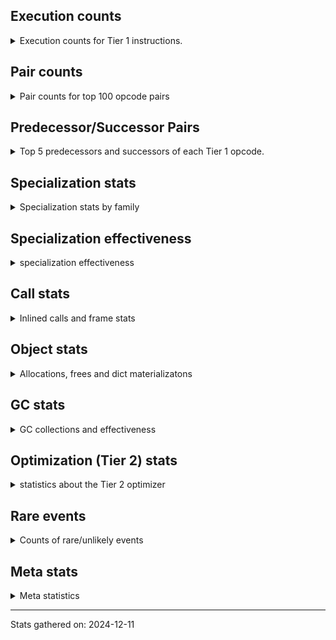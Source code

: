 ## Execution counts

<details>
<summary> Execution counts for Tier 1 instructions. </summary>


The "miss ratio" column shows the percentage of times the instruction
executed that it deoptimized. When this happens, the base unspecialized
instruction is not counted.

<table>
<thead>
<tr>
<th align="left">Name</th>
<th align="right">Base Count</th>
<th align="right">Head Count</th>
<th align="right">Change</th>
</tr>
</thead>
<tbody>
<tr>
<td align="left">SWAP</td>
<td align="right">2,457,660</td>
<td align="right">60</td>
<td align="right">-100.0%</td>
</tr>
<tr>
<td align="left">BINARY_OP_ADD_FLOAT</td>
<td align="right">1,638,440</td>
<td align="right">40</td>
<td align="right">-100.0%</td>
</tr>
<tr>
<td align="left">JUMP_BACKWARD</td>
<td align="right">1,392,820</td>
<td align="right">180</td>
<td align="right">-100.0%</td>
</tr>
<tr>
<td align="left">FOR_ITER_LIST</td>
<td align="right">901,140</td>
<td align="right">240</td>
<td align="right">-100.0%</td>
</tr>
<tr>
<td align="left">LOAD_ATTR_METHOD_NO_DICT</td>
<td align="right">901,260</td>
<td align="right">360</td>
<td align="right">-100.0%</td>
</tr>
<tr>
<td align="left">FOR_ITER_RANGE</td>
<td align="right">491,700</td>
<td align="right">300</td>
<td align="right">-99.9%</td>
</tr>
<tr>
<td align="left">CALL_PY_EXACT_ARGS</td>
<td align="right">901,500</td>
<td align="right">600</td>
<td align="right">-99.9%</td>
</tr>
<tr>
<td align="left">LOAD_ATTR_SLOT</td>
<td align="right">9,404,280</td>
<td align="right">76,680</td>
<td align="right">-99.2%</td>
</tr>
<tr>
<td align="left">JUMP_FORWARD</td>
<td align="right">989,820</td>
<td align="right">9,660</td>
<td align="right">-99.0%</td>
</tr>
<tr>
<td align="left">COMPARE_OP_FLOAT</td>
<td align="right">1,490,880</td>
<td align="right">19,320</td>
<td align="right">-98.7%</td>
</tr>
<tr>
<td align="left">POP_JUMP_IF_FALSE</td>
<td align="right">1,491,000</td>
<td align="right">19,440</td>
<td align="right">-98.7%</td>
</tr>
<tr>
<td align="left">STORE_FAST</td>
<td align="right">17,178,580</td>
<td align="right">12,020,360</td>
<td align="right">-30.0%</td>
</tr>
<tr>
<td align="left">LOAD_FAST</td>
<td align="right">75,763,500</td>
<td align="right">60,136,200</td>
<td align="right">-20.6%</td>
</tr>
<tr>
<td align="left">COPY</td>
<td align="right">14,457,660</td>
<td align="right">12,000,060</td>
<td align="right">-17.0%</td>
</tr>
<tr>
<td align="left">BINARY_OP_MULTIPLY_FLOAT</td>
<td align="right">14,457,660</td>
<td align="right">12,000,060</td>
<td align="right">-17.0%</td>
</tr>
<tr>
<td align="left">RESUME_CHECK</td>
<td align="right">13,311,340</td>
<td align="right">12,000,740</td>
<td align="right">-9.8%</td>
</tr>
<tr>
<td align="left">STORE_ATTR_SLOT</td>
<td align="right">39,964,860</td>
<td align="right">36,037,980</td>
<td align="right">-9.8%</td>
</tr>
<tr>
<td align="left">BINARY_OP</td>
<td align="right">26,464,300</td>
<td align="right">24,006,100</td>
<td align="right">-9.3%</td>
</tr>
<tr>
<td align="left">LOAD_FAST_LOAD_FAST</td>
<td align="right">26,457,960</td>
<td align="right">24,000,360</td>
<td align="right">-9.3%</td>
</tr>
<tr>
<td align="left">LOAD_CONST_IMMORTAL</td>
<td align="right">12,819,940</td>
<td align="right">12,000,740</td>
<td align="right">-6.4%</td>
</tr>
<tr>
<td align="left">LOAD_GLOBAL_MODULE</td>
<td align="right">25,311,100</td>
<td align="right">24,000,500</td>
<td align="right">-5.2%</td>
</tr>
<tr>
<td align="left">ENTER_EXECUTOR</td>
<td align="right">23,115,340</td>
<td align="right">24,018,860</td>
<td align="right">3.9%</td>
</tr>
<tr>
<td align="left">CALL_BUILTIN_O</td>
<td align="right">24,819,220</td>
<td align="right">24,000,020</td>
<td align="right">-3.3%</td>
</tr>
<tr>
<td align="left">RETURN_VALUE</td>
<td align="right">24,508,440</td>
<td align="right">24,019,320</td>
<td align="right">-2.0%</td>
</tr>
<tr>
<td align="left">LOAD_SMALL_INT</td>
<td align="right">24,000,240</td>
<td align="right">24,000,240</td>
<td align="right">0.0%</td>
</tr>
<tr>
<td align="left">CALL</td>
<td align="right">12,003,200</td>
<td align="right">12,003,200</td>
<td align="right">0.0%</td>
</tr>
<tr>
<td align="left">POP_TOP</td>
<td align="right">12,000,780</td>
<td align="right">12,000,780</td>
<td align="right">0.0%</td>
</tr>
<tr>
<td align="left">INTERPRETER_EXIT</td>
<td align="right">12,000,120</td>
<td align="right">12,000,120</td>
<td align="right">0.0%</td>
</tr>
<tr>
<td align="left">STORE_SUBSCR_LIST_INT</td>
<td align="right">12,000,000</td>
<td align="right">12,000,000</td>
<td align="right">0.0%</td>
</tr>
<tr>
<td align="left">PUSH_NULL</td>
<td align="right">480</td>
<td align="right">480</td>
<td align="right">0.0%</td>
</tr>
<tr>
<td align="left">GET_ITER</td>
<td align="right">420</td>
<td align="right">420</td>
<td align="right">0.0%</td>
</tr>
<tr>
<td align="left">CALL_NON_PY_GENERAL</td>
<td align="right">420</td>
<td align="right">420</td>
<td align="right">0.0%</td>
</tr>
<tr>
<td align="left">LOAD_ATTR</td>
<td align="right">280</td>
<td align="right">280</td>
<td align="right">0.0%</td>
</tr>
<tr>
<td align="left">LOAD_CONST</td>
<td align="right">240</td>
<td align="right">240</td>
<td align="right">0.0%</td>
</tr>
<tr>
<td align="left">LOAD_ATTR_INSTANCE_VALUE</td>
<td align="right">240</td>
<td align="right">240</td>
<td align="right">0.0%</td>
</tr>
<tr>
<td align="left">CALL_BUILTIN_CLASS</td>
<td align="right">180</td>
<td align="right">180</td>
<td align="right">0.0%</td>
</tr>
<tr>
<td align="left">LOAD_ATTR_MODULE</td>
<td align="right">180</td>
<td align="right">180</td>
<td align="right">0.0%</td>
</tr>
<tr>
<td align="left">LOAD_GLOBAL_BUILTIN</td>
<td align="right">180</td>
<td align="right">180</td>
<td align="right">0.0%</td>
</tr>
<tr>
<td align="left">BINARY_SUBSCR</td>
<td align="right">160</td>
<td align="right">160</td>
<td align="right">0.0%</td>
</tr>
<tr>
<td align="left">BUILD_LIST</td>
<td align="right">120</td>
<td align="right">120</td>
<td align="right">0.0%</td>
</tr>
<tr>
<td align="left">BUILD_TUPLE</td>
<td align="right">120</td>
<td align="right">120</td>
<td align="right">0.0%</td>
</tr>
<tr>
<td align="left">BINARY_SUBSCR_LIST_INT</td>
<td align="right">120</td>
<td align="right">120</td>
<td align="right">0.0%</td>
</tr>
<tr>
<td align="left">LOAD_ATTR_METHOD_WITH_VALUES</td>
<td align="right">120</td>
<td align="right">120</td>
<td align="right">0.0%</td>
</tr>
<tr>
<td align="left">TO_BOOL</td>
<td align="right">100</td>
<td align="right">100</td>
<td align="right">0.0%</td>
</tr>
<tr>
<td align="left">LOAD_GLOBAL</td>
<td align="right">100</td>
<td align="right">100</td>
<td align="right">0.0%</td>
</tr>
<tr>
<td align="left">MAKE_FUNCTION</td>
<td align="right">60</td>
<td align="right">60</td>
<td align="right">0.0%</td>
</tr>
<tr>
<td align="left">NOP</td>
<td align="right">60</td>
<td align="right">60</td>
<td align="right">0.0%</td>
</tr>
<tr>
<td align="left">CALL_FUNCTION_EX</td>
<td align="right">60</td>
<td align="right">60</td>
<td align="right">0.0%</td>
</tr>
<tr>
<td align="left">COPY_FREE_VARS</td>
<td align="right">60</td>
<td align="right">60</td>
<td align="right">0.0%</td>
</tr>
<tr>
<td align="left">FOR_ITER</td>
<td align="right">60</td>
<td align="right">60</td>
<td align="right">0.0%</td>
</tr>
<tr>
<td align="left">IS_OP</td>
<td align="right">60</td>
<td align="right">60</td>
<td align="right">0.0%</td>
</tr>
<tr>
<td align="left">LOAD_DEREF</td>
<td align="right">60</td>
<td align="right">60</td>
<td align="right">0.0%</td>
</tr>
<tr>
<td align="left">MAKE_CELL</td>
<td align="right">60</td>
<td align="right">60</td>
<td align="right">0.0%</td>
</tr>
<tr>
<td align="left">POP_JUMP_IF_NOT_NONE</td>
<td align="right">60</td>
<td align="right">60</td>
<td align="right">0.0%</td>
</tr>
<tr>
<td align="left">POP_JUMP_IF_TRUE</td>
<td align="right">60</td>
<td align="right">60</td>
<td align="right">0.0%</td>
</tr>
<tr>
<td align="left">SET_FUNCTION_ATTRIBUTE</td>
<td align="right">60</td>
<td align="right">60</td>
<td align="right">0.0%</td>
</tr>
<tr>
<td align="left">STORE_DEREF</td>
<td align="right">60</td>
<td align="right">60</td>
<td align="right">0.0%</td>
</tr>
<tr>
<td align="left">STORE_FAST_STORE_FAST</td>
<td align="right">60</td>
<td align="right">60</td>
<td align="right">0.0%</td>
</tr>
<tr>
<td align="left">BINARY_OP_SUBTRACT_FLOAT</td>
<td align="right">60</td>
<td align="right">60</td>
<td align="right">0.0%</td>
</tr>
<tr>
<td align="left">BINARY_SUBSCR_TUPLE_INT</td>
<td align="right">60</td>
<td align="right">60</td>
<td align="right">0.0%</td>
</tr>
<tr>
<td align="left">CALL_METHOD_DESCRIPTOR_NOARGS</td>
<td align="right">60</td>
<td align="right">60</td>
<td align="right">0.0%</td>
</tr>
<tr>
<td align="left">CALL_METHOD_DESCRIPTOR_O</td>
<td align="right">60</td>
<td align="right">60</td>
<td align="right">0.0%</td>
</tr>
<tr>
<td align="left">CALL_PY_GENERAL</td>
<td align="right">60</td>
<td align="right">60</td>
<td align="right">0.0%</td>
</tr>
<tr>
<td align="left">COMPARE_OP_INT</td>
<td align="right">60</td>
<td align="right">60</td>
<td align="right">0.0%</td>
</tr>
<tr>
<td align="left">TO_BOOL_BOOL</td>
<td align="right">60</td>
<td align="right">60</td>
<td align="right">0.0%</td>
</tr>
<tr>
<td align="left">UNPACK_SEQUENCE_TWO_TUPLE</td>
<td align="right">60</td>
<td align="right">60</td>
<td align="right">0.0%</td>
</tr>
<tr>
<td align="left">COMPARE_OP</td>
<td align="right">20</td>
<td align="right">20</td>
<td align="right">0.0%</td>
</tr>
<tr>
<td align="left">UNPACK_SEQUENCE</td>
<td align="right">20</td>
<td align="right">20</td>
<td align="right">0.0%</td>
</tr>
</tbody>
</table>


</details>

## Pair counts

<details>
<summary> Pair counts for top 100 opcode pairs </summary>


Pairs of specialized operations that deoptimize and are then followed by
the corresponding unspecialized instruction are not counted as pairs.

Not included in comparative output.


</details>

## Predecessor/Successor Pairs

<details>
<summary> Top 5 predecessors and successors of each Tier 1 opcode. </summary>


This does not include the unspecialized instructions that occur after a
specialized instruction deoptimizes.

Not included in comparative output.


</details>

## Specialization stats

<details>
<summary> Specialization stats by family </summary>

### BINARY_OP

<details>
<summary> specialization stats for BINARY_OP family </summary>

<table>
<thead>
<tr>
<th align="left">Kind</th>
<th align="right">Base Count</th>
<th align="right">Base Ratio</th>
<th align="right">Head Count</th>
<th align="right">Head Ratio</th>
<th align="right">Change</th>
</tr>
</thead>
<tbody>
<tr>
<td align="left">
deferred
<details>
<summary>ⓘ</summary>

Lists the number of "deferred" (i.e. not specialized) instructions executed.
</details>
</td>
<td align="right">26,457,780</td>
<td align="right">26.9%</td>
<td align="right">24,000,180</td>
<td align="right">25.0%</td>
<td align="right">-9.3%</td>
</tr>
<tr>
<td align="left">
hit
<details>
<summary>ⓘ</summary>

Specialized instructions that complete.
</details>
</td>
<td align="right">72,000,060</td>
<td align="right">73.1%</td>
<td align="right">72,000,060</td>
<td align="right">75.0%</td>
<td align="right">0.0%</td>
</tr>
</tbody>
</table>

<table>
<thead>
<tr>
<th align="left">Success</th>
<th align="right">Base Count</th>
<th align="right">Base Ratio</th>
<th align="right">Head Count</th>
<th align="right">Head Ratio</th>
<th align="right">Change</th>
</tr>
</thead>
<tbody>
<tr>
<td align="left">Failure</td>
<td align="right">6,500</td>
<td align="right">99.7%</td>
<td align="right">5,900</td>
<td align="right">99.7%</td>
<td align="right">-9.2%</td>
</tr>
<tr>
<td align="left">Success</td>
<td align="right">20</td>
<td align="right">0.3%</td>
<td align="right">20</td>
<td align="right">0.3%</td>
<td align="right">0.0%</td>
</tr>
</tbody>
</table>

<table>
<thead>
<tr>
<th align="left">Failure kind</th>
<th align="right">Base Count</th>
<th align="right">Base Ratio</th>
<th align="right">Head Count</th>
<th align="right">Head Ratio</th>
<th align="right">Change</th>
</tr>
</thead>
<tbody>
<tr>
<td align="left">multiply different types</td>
<td align="right">2,960</td>
<td align="right">45.5%</td>
<td align="right">2,960</td>
<td align="right">50.2%</td>
<td align="right">0.0%</td>
</tr>
<tr>
<td align="left">true divide different types</td>
<td align="right">2,940</td>
<td align="right">45.2%</td>
<td align="right">2,940</td>
<td align="right">49.8%</td>
<td align="right">0.0%</td>
</tr>
<tr>
<td align="left">true divide float</td>
<td align="right">600</td>
<td align="right">9.2%</td>
<td align="right"></td>
<td align="right"></td>
<td align="right"></td>
</tr>
</tbody>
</table>


</details>

### BINARY_SUBSCR

<details>
<summary> specialization stats for BINARY_SUBSCR family </summary>

<table>
<thead>
<tr>
<th align="left">Kind</th>
<th align="right">Base Count</th>
<th align="right">Base Ratio</th>
<th align="right">Head Count</th>
<th align="right">Head Ratio</th>
<th align="right">Change</th>
</tr>
</thead>
<tbody>
<tr>
<td align="left">
deferred
<details>
<summary>ⓘ</summary>

Lists the number of "deferred" (i.e. not specialized) instructions executed.
</details>
</td>
<td align="right">120</td>
<td align="right">35.3%</td>
<td align="right">120</td>
<td align="right">35.3%</td>
<td align="right">0.0%</td>
</tr>
<tr>
<td align="left">
hit
<details>
<summary>ⓘ</summary>

Specialized instructions that complete.
</details>
</td>
<td align="right">180</td>
<td align="right">52.9%</td>
<td align="right">180</td>
<td align="right">52.9%</td>
<td align="right">0.0%</td>
</tr>
</tbody>
</table>

<table>
<thead>
<tr>
<th align="left">Success</th>
<th align="right">Base Count</th>
<th align="right">Base Ratio</th>
<th align="right">Head Count</th>
<th align="right">Head Ratio</th>
<th align="right">Change</th>
</tr>
</thead>
<tbody>
<tr>
<td align="left">Success</td>
<td align="right">20</td>
<td align="right">50.0%</td>
<td align="right">20</td>
<td align="right">50.0%</td>
<td align="right">0.0%</td>
</tr>
<tr>
<td align="left">Failure</td>
<td align="right">20</td>
<td align="right">50.0%</td>
<td align="right">20</td>
<td align="right">50.0%</td>
<td align="right">0.0%</td>
</tr>
</tbody>
</table>

<table>
<thead>
<tr>
<th align="left">Failure kind</th>
<th align="right">Base Count</th>
<th align="right">Base Ratio</th>
<th align="right">Head Count</th>
<th align="right">Head Ratio</th>
<th align="right">Change</th>
</tr>
</thead>
<tbody>
<tr>
<td align="left">list slice</td>
<td align="right">20</td>
<td align="right">100.0%</td>
<td align="right">20</td>
<td align="right">100.0%</td>
<td align="right">0.0%</td>
</tr>
</tbody>
</table>


</details>

### CALL

<details>
<summary> specialization stats for CALL family </summary>

<table>
<thead>
<tr>
<th align="left">Kind</th>
<th align="right">Base Count</th>
<th align="right">Base Ratio</th>
<th align="right">Head Count</th>
<th align="right">Head Ratio</th>
<th align="right">Change</th>
</tr>
</thead>
<tbody>
<tr>
<td align="left">
deferred
<details>
<summary>ⓘ</summary>

Lists the number of "deferred" (i.e. not specialized) instructions executed.
</details>
</td>
<td align="right">12,000,000</td>
<td align="right">16.7%</td>
<td align="right">12,000,000</td>
<td align="right">16.7%</td>
<td align="right">0.0%</td>
</tr>
<tr>
<td align="left">
hit
<details>
<summary>ⓘ</summary>

Specialized instructions that complete.
</details>
</td>
<td align="right">60,000,540</td>
<td align="right">83.3%</td>
<td align="right">60,000,540</td>
<td align="right">83.3%</td>
<td align="right">0.0%</td>
</tr>
</tbody>
</table>

<table>
<thead>
<tr>
<th align="left">Success</th>
<th align="right">Base Count</th>
<th align="right">Base Ratio</th>
<th align="right">Head Count</th>
<th align="right">Head Ratio</th>
<th align="right">Change</th>
</tr>
</thead>
<tbody>
<tr>
<td align="left">Success</td>
<td align="right">260</td>
<td align="right">8.1%</td>
<td align="right">260</td>
<td align="right">8.1%</td>
<td align="right">0.0%</td>
</tr>
<tr>
<td align="left">Failure</td>
<td align="right">2,940</td>
<td align="right">91.9%</td>
<td align="right">2,940</td>
<td align="right">91.9%</td>
<td align="right">0.0%</td>
</tr>
</tbody>
</table>

<table>
<thead>
<tr>
<th align="left">Failure kind</th>
<th align="right">Base Count</th>
<th align="right">Base Ratio</th>
<th align="right">Head Count</th>
<th align="right">Head Ratio</th>
<th align="right">Change</th>
</tr>
</thead>
<tbody>
<tr>
<td align="left">out of versions</td>
<td align="right">2,940</td>
<td align="right">100.0%</td>
<td align="right">2,940</td>
<td align="right">100.0%</td>
<td align="right">0.0%</td>
</tr>
<tr>
<td align="left">init not inline values</td>
<td align="right">2,940</td>
<td align="right">100.0%</td>
<td align="right">2,940</td>
<td align="right">100.0%</td>
<td align="right">0.0%</td>
</tr>
</tbody>
</table>


</details>

### COMPARE_OP

<details>
<summary> specialization stats for COMPARE_OP family </summary>

<table>
<thead>
<tr>
<th align="left">Kind</th>
<th align="right">Base Count</th>
<th align="right">Base Ratio</th>
<th align="right">Head Count</th>
<th align="right">Head Ratio</th>
<th align="right">Change</th>
</tr>
</thead>
<tbody>
<tr>
<td align="left">
hit
<details>
<summary>ⓘ</summary>

Specialized instructions that complete.
</details>
</td>
<td align="right">35,999,700</td>
<td align="right">100.0%</td>
<td align="right">35,999,700</td>
<td align="right">100.0%</td>
<td align="right">0.0%</td>
</tr>
</tbody>
</table>

<table>
<thead>
<tr>
<th align="left">Success</th>
<th align="right">Base Count</th>
<th align="right">Base Ratio</th>
<th align="right">Head Count</th>
<th align="right">Head Ratio</th>
<th align="right">Change</th>
</tr>
</thead>
<tbody>
<tr>
<td align="left">Success</td>
<td align="right">20</td>
<td align="right">100.0%</td>
<td align="right">20</td>
<td align="right">100.0%</td>
<td align="right">0.0%</td>
</tr>
<tr>
<td align="left">Failure</td>
<td align="right">0</td>
<td align="right">0.0%</td>
<td align="right">0</td>
<td align="right">0.0%</td>
<td align="right"></td>
</tr>
</tbody>
</table>


</details>

### FOR_ITER

<details>
<summary> specialization stats for FOR_ITER family </summary>

<table>
<thead>
<tr>
<th align="left">Kind</th>
<th align="right">Base Count</th>
<th align="right">Base Ratio</th>
<th align="right">Head Count</th>
<th align="right">Head Ratio</th>
<th align="right">Change</th>
</tr>
</thead>
<tbody>
<tr>
<td align="left">
hit
<details>
<summary>ⓘ</summary>

Specialized instructions that complete.
</details>
</td>
<td align="right">1,392,840</td>
<td align="right">100.0%</td>
<td align="right">540</td>
<td align="right">90.0%</td>
<td align="right">-100.0%</td>
</tr>
<tr>
<td align="left">
deferred
<details>
<summary>ⓘ</summary>

Lists the number of "deferred" (i.e. not specialized) instructions executed.
</details>
</td>
<td align="right">60</td>
<td align="right">0.0%</td>
<td align="right">60</td>
<td align="right">10.0%</td>
<td align="right">0.0%</td>
</tr>
</tbody>
</table>


</details>

### LOAD_ATTR

<details>
<summary> specialization stats for LOAD_ATTR family </summary>

<table>
<thead>
<tr>
<th align="left">Kind</th>
<th align="right">Base Count</th>
<th align="right">Base Ratio</th>
<th align="right">Head Count</th>
<th align="right">Head Ratio</th>
<th align="right">Change</th>
</tr>
</thead>
<tbody>
<tr>
<td align="left">
deferred
<details>
<summary>ⓘ</summary>

Lists the number of "deferred" (i.e. not specialized) instructions executed.
</details>
</td>
<td align="right">60</td>
<td align="right">0.0%</td>
<td align="right">60</td>
<td align="right">0.0%</td>
<td align="right">0.0%</td>
</tr>
<tr>
<td align="left">
hit
<details>
<summary>ⓘ</summary>

Specialized instructions that complete.
</details>
</td>
<td align="right">203,999,460</td>
<td align="right">100.0%</td>
<td align="right">203,999,460</td>
<td align="right">100.0%</td>
<td align="right">0.0%</td>
</tr>
</tbody>
</table>

<table>
<thead>
<tr>
<th align="left">Success</th>
<th align="right">Base Count</th>
<th align="right">Base Ratio</th>
<th align="right">Head Count</th>
<th align="right">Head Ratio</th>
<th align="right">Change</th>
</tr>
</thead>
<tbody>
<tr>
<td align="left">Success</td>
<td align="right">200</td>
<td align="right">90.9%</td>
<td align="right">200</td>
<td align="right">90.9%</td>
<td align="right">0.0%</td>
</tr>
<tr>
<td align="left">Failure</td>
<td align="right">20</td>
<td align="right">9.1%</td>
<td align="right">20</td>
<td align="right">9.1%</td>
<td align="right">0.0%</td>
</tr>
</tbody>
</table>


</details>

### LOAD_GLOBAL

<details>
<summary> specialization stats for LOAD_GLOBAL family </summary>

<table>
<thead>
<tr>
<th align="left">Kind</th>
<th align="right">Base Count</th>
<th align="right">Base Ratio</th>
<th align="right">Head Count</th>
<th align="right">Head Ratio</th>
<th align="right">Change</th>
</tr>
</thead>
<tbody>
<tr>
<td align="left">
hit
<details>
<summary>ⓘ</summary>

Specialized instructions that complete.
</details>
</td>
<td align="right">25,311,280</td>
<td align="right">100.0%</td>
<td align="right">24,000,680</td>
<td align="right">100.0%</td>
<td align="right">-5.2%</td>
</tr>
</tbody>
</table>

<table>
<thead>
<tr>
<th align="left">Success</th>
<th align="right">Base Count</th>
<th align="right">Base Ratio</th>
<th align="right">Head Count</th>
<th align="right">Head Ratio</th>
<th align="right">Change</th>
</tr>
</thead>
<tbody>
<tr>
<td align="left">Success</td>
<td align="right">100</td>
<td align="right">100.0%</td>
<td align="right">100</td>
<td align="right">100.0%</td>
<td align="right">0.0%</td>
</tr>
<tr>
<td align="left">Failure</td>
<td align="right">0</td>
<td align="right">0.0%</td>
<td align="right">0</td>
<td align="right">0.0%</td>
<td align="right"></td>
</tr>
</tbody>
</table>


</details>

### STORE_ATTR

<details>
<summary> specialization stats for STORE_ATTR family </summary>

<table>
<thead>
<tr>
<th align="left">Kind</th>
<th align="right">Base Count</th>
<th align="right">Base Ratio</th>
<th align="right">Head Count</th>
<th align="right">Head Ratio</th>
<th align="right">Change</th>
</tr>
</thead>
<tbody>
<tr>
<td align="left">
hit
<details>
<summary>ⓘ</summary>

Specialized instructions that complete.
</details>
</td>
<td align="right">107,999,640</td>
<td align="right">100.0%</td>
<td align="right">107,999,640</td>
<td align="right">100.0%</td>
<td align="right">0.0%</td>
</tr>
</tbody>
</table>


</details>

### STORE_SUBSCR

<details>
<summary> specialization stats for STORE_SUBSCR family </summary>

<table>
<thead>
<tr>
<th align="left">Kind</th>
<th align="right">Base Count</th>
<th align="right">Base Ratio</th>
<th align="right">Head Count</th>
<th align="right">Head Ratio</th>
<th align="right">Change</th>
</tr>
</thead>
<tbody>
<tr>
<td align="left">
hit
<details>
<summary>ⓘ</summary>

Specialized instructions that complete.
</details>
</td>
<td align="right">12,000,000</td>
<td align="right">100.0%</td>
<td align="right">12,000,000</td>
<td align="right">100.0%</td>
<td align="right">0.0%</td>
</tr>
</tbody>
</table>


</details>

### TO_BOOL

<details>
<summary> specialization stats for TO_BOOL family </summary>

<table>
<thead>
<tr>
<th align="left">Kind</th>
<th align="right">Base Count</th>
<th align="right">Base Ratio</th>
<th align="right">Head Count</th>
<th align="right">Head Ratio</th>
<th align="right">Change</th>
</tr>
</thead>
<tbody>
<tr>
<td align="left">
deferred
<details>
<summary>ⓘ</summary>

Lists the number of "deferred" (i.e. not specialized) instructions executed.
</details>
</td>
<td align="right">60</td>
<td align="right">37.5%</td>
<td align="right">60</td>
<td align="right">37.5%</td>
<td align="right">0.0%</td>
</tr>
<tr>
<td align="left">
hit
<details>
<summary>ⓘ</summary>

Specialized instructions that complete.
</details>
</td>
<td align="right">60</td>
<td align="right">37.5%</td>
<td align="right">60</td>
<td align="right">37.5%</td>
<td align="right">0.0%</td>
</tr>
</tbody>
</table>

<table>
<thead>
<tr>
<th align="left">Success</th>
<th align="right">Base Count</th>
<th align="right">Base Ratio</th>
<th align="right">Head Count</th>
<th align="right">Head Ratio</th>
<th align="right">Change</th>
</tr>
</thead>
<tbody>
<tr>
<td align="left">Success</td>
<td align="right">20</td>
<td align="right">50.0%</td>
<td align="right">20</td>
<td align="right">50.0%</td>
<td align="right">0.0%</td>
</tr>
<tr>
<td align="left">Failure</td>
<td align="right">20</td>
<td align="right">50.0%</td>
<td align="right">20</td>
<td align="right">50.0%</td>
<td align="right">0.0%</td>
</tr>
</tbody>
</table>

<table>
<thead>
<tr>
<th align="left">Failure kind</th>
<th align="right">Base Count</th>
<th align="right">Base Ratio</th>
<th align="right">Head Count</th>
<th align="right">Head Ratio</th>
<th align="right">Change</th>
</tr>
</thead>
<tbody>
<tr>
<td align="left">sequence</td>
<td align="right">20</td>
<td align="right">100.0%</td>
<td align="right">20</td>
<td align="right">100.0%</td>
<td align="right">0.0%</td>
</tr>
</tbody>
</table>


</details>

### UNPACK_SEQUENCE

<details>
<summary> specialization stats for UNPACK_SEQUENCE family </summary>

<table>
<thead>
<tr>
<th align="left">Kind</th>
<th align="right">Base Count</th>
<th align="right">Base Ratio</th>
<th align="right">Head Count</th>
<th align="right">Head Ratio</th>
<th align="right">Change</th>
</tr>
</thead>
<tbody>
<tr>
<td align="left">
hit
<details>
<summary>ⓘ</summary>

Specialized instructions that complete.
</details>
</td>
<td align="right">60</td>
<td align="right">75.0%</td>
<td align="right">60</td>
<td align="right">75.0%</td>
<td align="right">0.0%</td>
</tr>
</tbody>
</table>

<table>
<thead>
<tr>
<th align="left">Success</th>
<th align="right">Base Count</th>
<th align="right">Base Ratio</th>
<th align="right">Head Count</th>
<th align="right">Head Ratio</th>
<th align="right">Change</th>
</tr>
</thead>
<tbody>
<tr>
<td align="left">Success</td>
<td align="right">20</td>
<td align="right">100.0%</td>
<td align="right">20</td>
<td align="right">100.0%</td>
<td align="right">0.0%</td>
</tr>
<tr>
<td align="left">Failure</td>
<td align="right">0</td>
<td align="right">0.0%</td>
<td align="right">0</td>
<td align="right">0.0%</td>
<td align="right"></td>
</tr>
</tbody>
</table>


</details>


</details>

## Specialization effectiveness

<details>
<summary> specialization effectiveness </summary>


All entries are execution counts. Should add up to the total number of
Tier 1 instructions executed.

<table>
<thead>
<tr>
<th align="left">Instructions</th>
<th align="right">Base Count</th>
<th align="right">Base Ratio</th>
<th align="right">Head Count</th>
<th align="right">Head Ratio</th>
<th align="right">Change</th>
</tr>
</thead>
<tbody>
<tr>
<td align="left">
Specialized hits
<details>
<summary>ⓘ</summary>

Specialized instructions, e.g. `LOAD_ATTR_MODULE` that complete.
</details>
</td>
<td align="right">158,409,220</td>
<td align="right">36.6%</td>
<td align="right">132,133,580</td>
<td align="right">35.5%</td>
<td align="right">-16.6%</td>
</tr>
<tr>
<td align="left">
Basic
<details>
<summary>ⓘ</summary>

Instructions that are not and cannot be specialized, e.g. `LOAD_FAST`.
</details>
</td>
<td align="right">235,816,020</td>
<td align="right">54.5%</td>
<td align="right">204,227,740</td>
<td align="right">54.8%</td>
<td align="right">-13.4%</td>
</tr>
<tr>
<td align="left">
Not specialized
<details>
<summary>ⓘ</summary>

Instructions that could be specialized but aren't, e.g. `LOAD_ATTR`, `BINARY_SLICE`.
</details>
</td>
<td align="right">38,468,240</td>
<td align="right">8.9%</td>
<td align="right">36,010,040</td>
<td align="right">9.7%</td>
<td align="right">-6.4%</td>
</tr>
<tr>
<td align="left">
Specialized misses
<details>
<summary>ⓘ</summary>

Specialized instructions, e.g. `LOAD_ATTR_MODULE` that deopt.
</details>
</td>
<td align="right">6,020</td>
<td align="right">0.0%</td>
<td align="right">5,920</td>
<td align="right">0.0%</td>
<td align="right">-1.7%</td>
</tr>
</tbody>
</table>

### Deferred by instruction

<details>
<summary> Breakdown of deferred (not specialized) instruction counts by family </summary>

<table>
<thead>
<tr>
<th align="left">Name</th>
<th align="right">Base Count</th>
<th align="right">Base Ratio</th>
<th align="right">Head Count</th>
<th align="right">Head Ratio</th>
<th align="right">Change</th>
</tr>
</thead>
<tbody>
<tr>
<td align="left">BINARY_OP</td>
<td align="right">26,457,780</td>
<td align="right">68.8%</td>
<td align="right">24,000,180</td>
<td align="right">66.7%</td>
<td align="right">-9.3%</td>
</tr>
<tr>
<td align="left">CALL</td>
<td align="right">12,000,000</td>
<td align="right">31.2%</td>
<td align="right">12,000,000</td>
<td align="right">33.3%</td>
<td align="right">0.0%</td>
</tr>
<tr>
<td align="left">BINARY_SUBSCR</td>
<td align="right">120</td>
<td align="right">0.0%</td>
<td align="right">120</td>
<td align="right">0.0%</td>
<td align="right">0.0%</td>
</tr>
<tr>
<td align="left">TO_BOOL</td>
<td align="right">60</td>
<td align="right">0.0%</td>
<td align="right">60</td>
<td align="right">0.0%</td>
<td align="right">0.0%</td>
</tr>
<tr>
<td align="left">FOR_ITER</td>
<td align="right">60</td>
<td align="right">0.0%</td>
<td align="right">60</td>
<td align="right">0.0%</td>
<td align="right">0.0%</td>
</tr>
<tr>
<td align="left">LOAD_ATTR</td>
<td align="right">60</td>
<td align="right">0.0%</td>
<td align="right">60</td>
<td align="right">0.0%</td>
<td align="right">0.0%</td>
</tr>
<tr>
<td align="left">BINARY_SLICE</td>
<td align="right">0</td>
<td align="right">0.0%</td>
<td align="right">0</td>
<td align="right">0.0%</td>
<td align="right"></td>
</tr>
<tr>
<td align="left">STORE_SLICE</td>
<td align="right">0</td>
<td align="right">0.0%</td>
<td align="right">0</td>
<td align="right">0.0%</td>
<td align="right"></td>
</tr>
<tr>
<td align="left">CACHE</td>
<td align="right">0</td>
<td align="right">0.0%</td>
<td align="right">0</td>
<td align="right">0.0%</td>
<td align="right"></td>
</tr>
<tr>
<td align="left">GET_ITER</td>
<td align="right">0</td>
<td align="right">0.0%</td>
<td align="right">0</td>
<td align="right">0.0%</td>
<td align="right"></td>
</tr>
</tbody>
</table>


</details>

### Misses by instruction

<details>
<summary> Breakdown of misses (specialized deopts) instruction counts by family </summary>

<table>
<thead>
<tr>
<th align="left">Name</th>
<th align="right">Base Count</th>
<th align="right">Base Ratio</th>
<th align="right">Head Count</th>
<th align="right">Head Ratio</th>
<th align="right">Change</th>
</tr>
</thead>
<tbody>
<tr>
<td align="left">RESUME</td>
<td align="right">6,020</td>
<td align="right">50.0%</td>
<td align="right">5,920</td>
<td align="right">50.0%</td>
<td align="right">-1.7%</td>
</tr>
<tr>
<td align="left">RESUME_CHECK</td>
<td align="right">6,020</td>
<td align="right">50.0%</td>
<td align="right">5,920</td>
<td align="right">50.0%</td>
<td align="right">-1.7%</td>
</tr>
<tr>
<td align="left">CACHE</td>
<td align="right">0</td>
<td align="right">0.0%</td>
<td align="right">0</td>
<td align="right">0.0%</td>
<td align="right"></td>
</tr>
<tr>
<td align="left">GET_ITER</td>
<td align="right">0</td>
<td align="right">0.0%</td>
<td align="right">0</td>
<td align="right">0.0%</td>
<td align="right"></td>
</tr>
<tr>
<td align="left">INTERPRETER_EXIT</td>
<td align="right">0</td>
<td align="right">0.0%</td>
<td align="right">0</td>
<td align="right">0.0%</td>
<td align="right"></td>
</tr>
<tr>
<td align="left">MAKE_FUNCTION</td>
<td align="right">0</td>
<td align="right">0.0%</td>
<td align="right">0</td>
<td align="right">0.0%</td>
<td align="right"></td>
</tr>
<tr>
<td align="left">NOP</td>
<td align="right">0</td>
<td align="right">0.0%</td>
<td align="right">0</td>
<td align="right">0.0%</td>
<td align="right"></td>
</tr>
<tr>
<td align="left">POP_TOP</td>
<td align="right">0</td>
<td align="right">0.0%</td>
<td align="right">0</td>
<td align="right">0.0%</td>
<td align="right"></td>
</tr>
<tr>
<td align="left">PUSH_NULL</td>
<td align="right">0</td>
<td align="right">0.0%</td>
<td align="right">0</td>
<td align="right">0.0%</td>
<td align="right"></td>
</tr>
<tr>
<td align="left">RETURN_VALUE</td>
<td align="right">0</td>
<td align="right">0.0%</td>
<td align="right">0</td>
<td align="right">0.0%</td>
<td align="right"></td>
</tr>
</tbody>
</table>


</details>


</details>

## Call stats

<details>
<summary> Inlined calls and frame stats </summary>


This shows what fraction of calls to Python functions are inlined (i.e.
not having a call at the C level) and for those that are not, where the
call comes from.  The various categories overlap.

Also includes the count of frame objects created.

<table>
<thead>
<tr>
<th align="left"></th>
<th align="right">Base Count</th>
<th align="right">Base Ratio</th>
<th align="right">Head Count</th>
<th align="right">Head Ratio</th>
<th align="right">Change</th>
</tr>
</thead>
<tbody>
<tr>
<td align="left">Calls to PyEval_EvalDefault</td>
<td align="right">12,000,180</td>
<td align="right">33.3%</td>
<td align="right">12,000,180</td>
<td align="right">33.3%</td>
<td align="right">0.0%</td>
</tr>
<tr>
<td align="left">Calls to Python functions inlined</td>
<td align="right">24,000,300</td>
<td align="right">66.7%</td>
<td align="right">24,000,300</td>
<td align="right">66.7%</td>
<td align="right">0.0%</td>
</tr>
<tr>
<td align="left">Calls via PyEval_EvalFrame (total)</td>
<td align="right">12,000,180</td>
<td align="right">33.3%</td>
<td align="right">12,000,180</td>
<td align="right">33.3%</td>
<td align="right">0.0%</td>
</tr>
<tr>
<td align="left">Calls via PyEval_EvalFrame (vector)</td>
<td align="right">12,000,180</td>
<td align="right">33.3%</td>
<td align="right">12,000,180</td>
<td align="right">33.3%</td>
<td align="right">0.0%</td>
</tr>
<tr>
<td align="left">Calls via PyEval_EvalFrame (generator)</td>
<td align="right">0</td>
<td align="right">0.0%</td>
<td align="right">0</td>
<td align="right">0.0%</td>
<td align="right"></td>
</tr>
<tr>
<td align="left">Calls via PyEval_EvalFrame (legacy)</td>
<td align="right">0</td>
<td align="right">0.0%</td>
<td align="right">0</td>
<td align="right">0.0%</td>
<td align="right"></td>
</tr>
<tr>
<td align="left">Calls via PyEval_EvalFrame (function vectorcall)</td>
<td align="right">12,000,180</td>
<td align="right">33.3%</td>
<td align="right">12,000,180</td>
<td align="right">33.3%</td>
<td align="right">0.0%</td>
</tr>
<tr>
<td align="left">Calls via PyEval_EvalFrame (build class)</td>
<td align="right">0</td>
<td align="right">0.0%</td>
<td align="right">0</td>
<td align="right">0.0%</td>
<td align="right"></td>
</tr>
<tr>
<td align="left">Calls via PyEval_EvalFrame (slot)</td>
<td align="right">0</td>
<td align="right">0.0%</td>
<td align="right">0</td>
<td align="right">0.0%</td>
<td align="right"></td>
</tr>
<tr>
<td align="left">Calls via PyEval_EvalFrame (function ex)</td>
<td align="right">0</td>
<td align="right">0.0%</td>
<td align="right">0</td>
<td align="right">0.0%</td>
<td align="right"></td>
</tr>
<tr>
<td align="left">Calls via PyEval_EvalFrame (api)</td>
<td align="right">0</td>
<td align="right">0.0%</td>
<td align="right">0</td>
<td align="right">0.0%</td>
<td align="right"></td>
</tr>
<tr>
<td align="left">Calls via PyEval_EvalFrame (method)</td>
<td align="right">0</td>
<td align="right">0.0%</td>
<td align="right">0</td>
<td align="right">0.0%</td>
<td align="right"></td>
</tr>
<tr>
<td align="left">Frame objects created</td>
<td align="right">0</td>
<td align="right">0.0%</td>
<td align="right">0</td>
<td align="right">0.0%</td>
<td align="right"></td>
</tr>
<tr>
<td align="left">Frames pushed</td>
<td align="right">36,000,480</td>
<td align="right">100.0%</td>
<td align="right">36,000,480</td>
<td align="right">100.0%</td>
<td align="right">0.0%</td>
</tr>
</tbody>
</table>


</details>

## Object stats

<details>
<summary> Allocations, frees and dict materializatons </summary>


Below, "allocations" means "allocations that are not from a freelist".
Total allocations = "Allocations from freelist" + "Allocations".

"Inline values" is the number of values arrays inlined into objects.

The cache hit/miss numbers are for the MRO cache, split into dunder and
other names.

<table>
<thead>
<tr>
<th align="left"></th>
<th align="right">Base Count</th>
<th align="right">Base Ratio</th>
<th align="right">Head Count</th>
<th align="right">Head Ratio</th>
<th align="right">Change</th>
</tr>
</thead>
<tbody>
<tr>
<td align="left">Allocations to 4 kbytes</td>
<td align="right">440</td>
<td align="right">0.0%</td>
<td align="right">0</td>
<td align="right">0.0%</td>
<td align="right">-100.0%</td>
</tr>
<tr>
<td align="left">Interpreter immortal increfs</td>
<td align="right">155,220</td>
<td align="right">0.0%</td>
<td align="right">124,500</td>
<td align="right">0.0%</td>
<td align="right">-19.8%</td>
</tr>
<tr>
<td align="left">Interpreter mortal increfs</td>
<td align="right">251,518,520</td>
<td align="right">24.2%</td>
<td align="right">216,111,860</td>
<td align="right">20.7%</td>
<td align="right">-14.1%</td>
</tr>
<tr>
<td align="left">Method cache misses</td>
<td align="right">21</td>
<td align="right"></td>
<td align="right">23</td>
<td align="right"></td>
<td align="right">9.5%</td>
</tr>
<tr>
<td align="left">Method cache collisions</td>
<td align="right">35</td>
<td align="right"></td>
<td align="right">38</td>
<td align="right"></td>
<td align="right">8.6%</td>
</tr>
<tr>
<td align="left">Interpreter mortal decrefs</td>
<td align="right">399,706,340</td>
<td align="right">31.2%</td>
<td align="right">372,080,960</td>
<td align="right">29.0%</td>
<td align="right">-6.9%</td>
</tr>
<tr>
<td align="left">Mortal increfs</td>
<td align="right">741,712,421</td>
<td align="right">71.2%</td>
<td align="right">779,743,623</td>
<td align="right">74.7%</td>
<td align="right">5.1%</td>
</tr>
<tr>
<td align="left">Mortal decrefs</td>
<td align="right">797,508,121</td>
<td align="right">62.3%</td>
<td align="right">827,757,243</td>
<td align="right">64.5%</td>
<td align="right">3.8%</td>
</tr>
<tr>
<td align="left">Immortal decrefs</td>
<td align="right">35,147,981</td>
<td align="right">2.7%</td>
<td align="right">36,082,003</td>
<td align="right">2.8%</td>
<td align="right">2.7%</td>
</tr>
<tr>
<td align="left">Method cache hits</td>
<td align="right">199</td>
<td align="right"></td>
<td align="right">197</td>
<td align="right"></td>
<td align="right">-1.0%</td>
</tr>
<tr>
<td align="left">Interpreter immortal decrefs</td>
<td align="right">48,186,360</td>
<td align="right">3.8%</td>
<td align="right">48,155,520</td>
<td align="right">3.8%</td>
<td align="right">-0.1%</td>
</tr>
<tr>
<td align="left">Immortal increfs</td>
<td align="right">48,002,281</td>
<td align="right">4.6%</td>
<td align="right">48,032,463</td>
<td align="right">4.6%</td>
<td align="right">0.1%</td>
</tr>
<tr>
<td align="left">Frees</td>
<td align="right">59,971,520</td>
<td align="right"></td>
<td align="right">59,970,800</td>
<td align="right"></td>
<td align="right">-0.0%</td>
</tr>
<tr>
<td align="left">Allocations</td>
<td align="right">59,971,240</td>
<td align="right">29.4%</td>
<td align="right">59,970,800</td>
<td align="right">29.4%</td>
<td align="right">-0.0%</td>
</tr>
<tr>
<td align="left">Allocations from freelist</td>
<td align="right">144,012,600</td>
<td align="right">70.6%</td>
<td align="right">144,012,200</td>
<td align="right">70.6%</td>
<td align="right">-0.0%</td>
</tr>
<tr>
<td align="left">Frees to freelist</td>
<td align="right">144,012,620</td>
<td align="right"></td>
<td align="right">144,012,220</td>
<td align="right"></td>
<td align="right">-0.0%</td>
</tr>
<tr>
<td align="left">Allocations to 512 bytes</td>
<td align="right">59,970,560</td>
<td align="right">29.4%</td>
<td align="right">59,970,560</td>
<td align="right">29.4%</td>
<td align="right">0.0%</td>
</tr>
<tr>
<td align="left">Allocations over 4 kbytes</td>
<td align="right">240</td>
<td align="right">0.0%</td>
<td align="right">240</td>
<td align="right">0.0%</td>
<td align="right">0.0%</td>
</tr>
<tr>
<td align="left">Inline values</td>
<td align="right">0</td>
<td align="right"></td>
<td align="right">0</td>
<td align="right"></td>
<td align="right"></td>
</tr>
<tr>
<td align="left">Materialize dict (on request)</td>
<td align="right">0</td>
<td align="right"></td>
<td align="right">0</td>
<td align="right"></td>
<td align="right"></td>
</tr>
<tr>
<td align="left">Materialize dict (new key)</td>
<td align="right">0</td>
<td align="right"></td>
<td align="right">0</td>
<td align="right"></td>
<td align="right"></td>
</tr>
<tr>
<td align="left">Materialize dict (too big)</td>
<td align="right">0</td>
<td align="right"></td>
<td align="right">0</td>
<td align="right"></td>
<td align="right"></td>
</tr>
<tr>
<td align="left">Materialize dict (str subclass)</td>
<td align="right">0</td>
<td align="right"></td>
<td align="right">0</td>
<td align="right"></td>
<td align="right"></td>
</tr>
<tr>
<td align="left">Method cache dunder hits</td>
<td align="right">11,999,980</td>
<td align="right"></td>
<td align="right">11,999,980</td>
<td align="right"></td>
<td align="right">0.0%</td>
</tr>
<tr>
<td align="left">Method cache dunder misses</td>
<td align="right">20</td>
<td align="right"></td>
<td align="right">20</td>
<td align="right"></td>
<td align="right">0.0%</td>
</tr>
</tbody>
</table>


</details>

## GC stats

<details>
<summary> GC collections and effectiveness </summary>


Collected/visits gives some measure of efficiency.

<table>
<thead>
<tr>
<th align="right">Generation</th>
<th align="right">Base Collections</th>
<th align="right">Base Objects collected</th>
<th align="right">Base Object visits</th>
<th align="right">Base Reachable from roots</th>
<th align="right">Base Not reachable from roots</th>
<th align="right">Head Collections</th>
<th align="right">Head Objects collected</th>
<th align="right">Head Object visits</th>
<th align="right">Head Reachable from roots</th>
<th align="right">Head Not reachable from roots</th>
</tr>
</thead>
<tbody>
<tr>
<td align="right">0</td>
<td align="right">0</td>
<td align="right">0</td>
<td align="right">0</td>
<td align="right">0</td>
<td align="right">0</td>
<td align="right">0</td>
<td align="right">0</td>
<td align="right">0</td>
<td align="right">0</td>
<td align="right">0</td>
</tr>
<tr>
<td align="right">1</td>
<td align="right">5,900</td>
<td align="right">160</td>
<td align="right">135,327,304</td>
<td align="right">4,958,980</td>
<td align="right">11,516,980</td>
<td align="right">5,900</td>
<td align="right">160</td>
<td align="right">135,326,552</td>
<td align="right">4,959,000</td>
<td align="right">11,516,840</td>
</tr>
<tr>
<td align="right">2</td>
<td align="right">0</td>
<td align="right">0</td>
<td align="right">0</td>
<td align="right">0</td>
<td align="right">0</td>
<td align="right">0</td>
<td align="right">0</td>
<td align="right">0</td>
<td align="right">0</td>
<td align="right">0</td>
</tr>
</tbody>
</table>


</details>

## Optimization (Tier 2) stats

<details>
<summary> statistics about the Tier 2 optimizer </summary>

<table>
<thead>
<tr>
<th align="left"></th>
<th align="right">Base Count</th>
<th align="right">Base Ratio</th>
<th align="right">Head Count</th>
<th align="right">Head Ratio</th>
<th align="right">Change</th>
</tr>
</thead>
<tbody>
<tr>
<td align="left">
Traces created
<details>
<summary>ⓘ</summary>

The number of traces that were successfully created.
</details>
</td>
<td align="right">440</td>
<td align="right">7.5%</td>
<td align="right">0</td>
<td align="right">0.0%</td>
<td align="right">-100.0%</td>
</tr>
<tr>
<td align="left">
Trace too short
<details>
<summary>ⓘ</summary>

A potential trace is abandoned because it it too short.
</details>
</td>
<td align="right">5,440</td>
<td align="right">92.5%</td>
<td align="right">5,880</td>
<td align="right">100.0%</td>
<td align="right">8.1%</td>
</tr>
<tr>
<td align="left">
Trace stack underflow
<details>
<summary>ⓘ</summary>

A potential trace is abandoned because it pops more frames than it pushes.
</details>
</td>
<td align="right">2,780</td>
<td align="right">47.3%</td>
<td align="right">2,940</td>
<td align="right">50.0%</td>
<td align="right">5.8%</td>
</tr>
<tr>
<td align="left">
Uops executed
<details>
<summary>ⓘ</summary>

The total number of uops (micro-operations) that were executed
</details>
</td>
<td align="right">1,764,526,140</td>
<td align="right">5,144.9%</td>
<td align="right">1,859,663,420</td>
<td align="right">5,163.0%</td>
<td align="right">5.4%</td>
</tr>
<tr>
<td align="left">
Traces executed
<details>
<summary>ⓘ</summary>

The number of traces that were executed
</details>
</td>
<td align="right">34,296,440</td>
<td align="right"></td>
<td align="right">36,018,720</td>
<td align="right"></td>
<td align="right">5.0%</td>
</tr>
<tr>
<td align="left">
Optimization attempts
<details>
<summary>ⓘ</summary>

The number of times a potential trace is identified.  Specifically, this occurs in the JUMP BACKWARD instruction when the counter reaches a threshold.
</details>
</td>
<td align="right">5,880</td>
<td align="right"></td>
<td align="right">5,880</td>
<td align="right"></td>
<td align="right">0.0%</td>
</tr>
<tr>
<td align="left">
Trace stack overflow
<details>
<summary>ⓘ</summary>

A trace is truncated because it would require more than 5 stack frames.
</details>
</td>
<td align="right">0</td>
<td align="right">0.0%</td>
<td align="right">0</td>
<td align="right">0.0%</td>
<td align="right"></td>
</tr>
<tr>
<td align="left">
Trace too long
<details>
<summary>ⓘ</summary>

A trace is truncated because it is longer than the instruction buffer.
</details>
</td>
<td align="right">0</td>
<td align="right">0.0%</td>
<td align="right">0</td>
<td align="right">0.0%</td>
<td align="right"></td>
</tr>
<tr>
<td align="left">
Inner loop found
<details>
<summary>ⓘ</summary>

A trace is truncated because it has an inner loop
</details>
</td>
<td align="right">0</td>
<td align="right">0.0%</td>
<td align="right">0</td>
<td align="right">0.0%</td>
<td align="right"></td>
</tr>
<tr>
<td align="left">
Recursive call
<details>
<summary>ⓘ</summary>

A trace is truncated because it has a recursive call.
</details>
</td>
<td align="right">0</td>
<td align="right">0.0%</td>
<td align="right">0</td>
<td align="right">0.0%</td>
<td align="right"></td>
</tr>
<tr>
<td align="left">
Low confidence
<details>
<summary>ⓘ</summary>

A trace is abandoned because the likelihood of the jump to top being taken is too low.
</details>
</td>
<td align="right">0</td>
<td align="right">0.0%</td>
<td align="right">0</td>
<td align="right">0.0%</td>
<td align="right"></td>
</tr>
<tr>
<td align="left">
Executors invalidated
<details>
<summary>ⓘ</summary>

The number of executors that were invalidated due to watched dictionary changes.
</details>
</td>
<td align="right">0</td>
<td align="right">0.0%</td>
<td align="right">0</td>
<td align="right"></td>
<td align="right"></td>
</tr>
</tbody>
</table>

<table>
<thead>
<tr>
<th align="left"></th>
<th align="right">Base Count</th>
<th align="right">Base Ratio</th>
<th align="right">Head Count</th>
<th align="right">Head Ratio</th>
<th align="right">Change</th>
</tr>
</thead>
<tbody>
<tr>
<td align="left">
Optimizer attempts
<details>
<summary>ⓘ</summary>

The number of times the trace optimizer (_Py_uop_analyze_and_optimize) was run.
</details>
</td>
<td align="right">440</td>
<td align="right"></td>
<td align="right">0</td>
<td align="right"></td>
<td align="right">-100.0%</td>
</tr>
<tr>
<td align="left">
Optimizer successes
<details>
<summary>ⓘ</summary>

The number of traces that were successfully optimized.
</details>
</td>
<td align="right">440</td>
<td align="right">100.0%</td>
<td align="right">0</td>
<td align="right"></td>
<td align="right">-100.0%</td>
</tr>
<tr>
<td align="left">
Optimizer no memory
<details>
<summary>ⓘ</summary>

The number of optimizations that failed due to no memory.
</details>
</td>
<td align="right">0</td>
<td align="right">0.0%</td>
<td align="right">0</td>
<td align="right"></td>
<td align="right"></td>
</tr>
<tr>
<td align="left">
Remove globals builtins changed
<details>
<summary>ⓘ</summary>

The builtins changed during optimization
</details>
</td>
<td align="right">0</td>
<td align="right">0.0%</td>
<td align="right">0</td>
<td align="right"></td>
<td align="right"></td>
</tr>
<tr>
<td align="left">
Remove globals incorrect keys
<details>
<summary>ⓘ</summary>

The keys in the globals dictionary aren't what was expected
</details>
</td>
<td align="right">0</td>
<td align="right">0.0%</td>
<td align="right">0</td>
<td align="right"></td>
<td align="right"></td>
</tr>
</tbody>
</table>

### Trace length histogram

<details>
<summary> trace length histogram </summary>

<table>
<thead>
<tr>
<th align="left">Range</th>
<th align="right">Base Count</th>
<th align="right">Base Ratio</th>
<th align="right">Head Count</th>
<th align="right">Head Ratio</th>
<th align="right">Change</th>
</tr>
</thead>
<tbody>
<tr>
<td align="left"><= 1</td>
<td align="right">0</td>
<td align="right">0.0%</td>
<td align="right">0</td>
<td align="right"></td>
<td align="right"></td>
</tr>
<tr>
<td align="left"><= 2</td>
<td align="right">0</td>
<td align="right">0.0%</td>
<td align="right"></td>
<td align="right"></td>
<td align="right"></td>
</tr>
<tr>
<td align="left"><= 4</td>
<td align="right">0</td>
<td align="right">0.0%</td>
<td align="right"></td>
<td align="right"></td>
<td align="right"></td>
</tr>
<tr>
<td align="left"><= 8</td>
<td align="right">0</td>
<td align="right">0.0%</td>
<td align="right"></td>
<td align="right"></td>
<td align="right"></td>
</tr>
<tr>
<td align="left"><= 16</td>
<td align="right">0</td>
<td align="right">0.0%</td>
<td align="right"></td>
<td align="right"></td>
<td align="right"></td>
</tr>
<tr>
<td align="left"><= 32</td>
<td align="right">220</td>
<td align="right">50.0%</td>
<td align="right"></td>
<td align="right"></td>
<td align="right"></td>
</tr>
<tr>
<td align="left"><= 64</td>
<td align="right">0</td>
<td align="right">0.0%</td>
<td align="right"></td>
<td align="right"></td>
<td align="right"></td>
</tr>
<tr>
<td align="left"><= 128</td>
<td align="right">220</td>
<td align="right">50.0%</td>
<td align="right"></td>
<td align="right"></td>
<td align="right"></td>
</tr>
</tbody>
</table>


</details>

### Optimized trace length histogram

<details>
<summary> optimized trace length histogram </summary>

<table>
<thead>
<tr>
<th align="left">Range</th>
<th align="right">Base Count</th>
<th align="right">Base Ratio</th>
<th align="right">Head Count</th>
<th align="right">Head Ratio</th>
<th align="right">Change</th>
</tr>
</thead>
<tbody>
<tr>
<td align="left"><= 1</td>
<td align="right">0</td>
<td align="right">0.0%</td>
<td align="right">0</td>
<td align="right"></td>
<td align="right"></td>
</tr>
<tr>
<td align="left"><= 2</td>
<td align="right">0</td>
<td align="right">0.0%</td>
<td align="right"></td>
<td align="right"></td>
<td align="right"></td>
</tr>
<tr>
<td align="left"><= 4</td>
<td align="right">0</td>
<td align="right">0.0%</td>
<td align="right"></td>
<td align="right"></td>
<td align="right"></td>
</tr>
<tr>
<td align="left"><= 8</td>
<td align="right">0</td>
<td align="right">0.0%</td>
<td align="right"></td>
<td align="right"></td>
<td align="right"></td>
</tr>
<tr>
<td align="left"><= 16</td>
<td align="right">120</td>
<td align="right">27.3%</td>
<td align="right"></td>
<td align="right"></td>
<td align="right"></td>
</tr>
<tr>
<td align="left"><= 32</td>
<td align="right">100</td>
<td align="right">22.7%</td>
<td align="right"></td>
<td align="right"></td>
<td align="right"></td>
</tr>
<tr>
<td align="left"><= 64</td>
<td align="right">220</td>
<td align="right">50.0%</td>
<td align="right"></td>
<td align="right"></td>
<td align="right"></td>
</tr>
</tbody>
</table>


</details>

### Trace run length histogram

<details>
<summary> trace run length histogram </summary>

<table>
<thead>
<tr>
<th align="left">Range</th>
<th align="right">Base Count</th>
<th align="right">Base Ratio</th>
<th align="right">Head Count</th>
<th align="right">Head Ratio</th>
<th align="right">Change</th>
</tr>
</thead>
<tbody>
<tr>
<td align="left"><= 1</td>
<td align="right">0</td>
<td align="right">0.0%</td>
<td align="right">0</td>
<td align="right">0.0%</td>
<td align="right"></td>
</tr>
</tbody>
</table>


</details>

### Uop execution stats

<details>
<summary> uop execution stats </summary>

<table>
<thead>
<tr>
<th align="left">Name</th>
<th align="right">Base Count</th>
<th align="right">Head Count</th>
<th align="right">Change</th>
</tr>
</thead>
<tbody>
<tr>
<td align="left">_DEOPT</td>
<td align="right">120</td>
<td align="right">20</td>
<td align="right">-83.3%</td>
</tr>
<tr>
<td align="left">_COPY</td>
<td align="right">33,542,340</td>
<td align="right">35,999,940</td>
<td align="right">7.3%</td>
</tr>
<tr>
<td align="left">_SWAP</td>
<td align="right">33,542,340</td>
<td align="right">35,999,940</td>
<td align="right">7.3%</td>
</tr>
<tr>
<td align="left">_BINARY_OP</td>
<td align="right">33,542,340</td>
<td align="right">35,999,940</td>
<td align="right">7.3%</td>
</tr>
<tr>
<td align="left">_BINARY_OP_MULTIPLY_FLOAT</td>
<td align="right">33,542,340</td>
<td align="right">35,999,940</td>
<td align="right">7.3%</td>
</tr>
<tr>
<td align="left">_LOAD_FAST_4</td>
<td align="right">33,542,340</td>
<td align="right">35,999,940</td>
<td align="right">7.3%</td>
</tr>
<tr>
<td align="left">_BINARY_OP_ADD_FLOAT</td>
<td align="right">22,361,560</td>
<td align="right">23,999,960</td>
<td align="right">7.3%</td>
</tr>
<tr>
<td align="left">_CALL_BUILTIN_O</td>
<td align="right">11,180,780</td>
<td align="right">11,999,980</td>
<td align="right">7.3%</td>
</tr>
<tr>
<td align="left">_LOAD_CONST_INLINE_BORROW</td>
<td align="right">11,180,780</td>
<td align="right">11,999,980</td>
<td align="right">7.3%</td>
</tr>
<tr>
<td align="left">_STORE_FAST_4</td>
<td align="right">11,180,780</td>
<td align="right">11,999,980</td>
<td align="right">7.3%</td>
</tr>
<tr>
<td align="left">_TIER2_RESUME_CHECK</td>
<td align="right">11,180,900</td>
<td align="right">12,000,000</td>
<td align="right">7.3%</td>
</tr>
<tr>
<td align="left">_LOAD_FAST_3</td>
<td align="right">33,951,940</td>
<td align="right">35,999,840</td>
<td align="right">6.0%</td>
</tr>
<tr>
<td align="left">_CHECK_VALIDITY</td>
<td align="right">79,330,700</td>
<td align="right">83,999,800</td>
<td align="right">5.9%</td>
</tr>
<tr>
<td align="left">_EXIT_TRACE</td>
<td align="right">22,705,940</td>
<td align="right">24,018,820</td>
<td align="right">5.8%</td>
</tr>
<tr>
<td align="left">_LOAD_FAST_2</td>
<td align="right">45,378,400</td>
<td align="right">47,999,600</td>
<td align="right">5.8%</td>
</tr>
<tr>
<td align="left">_CHECK_FUNCTION</td>
<td align="right">22,689,260</td>
<td align="right">23,999,860</td>
<td align="right">5.8%</td>
</tr>
<tr>
<td align="left">_LOAD_CONST_INLINE_WITH_NULL</td>
<td align="right">22,689,260</td>
<td align="right">23,999,860</td>
<td align="right">5.8%</td>
</tr>
<tr>
<td align="left">_GUARD_BOTH_FLOAT</td>
<td align="right">68,051,100</td>
<td align="right">71,980,260</td>
<td align="right">5.8%</td>
</tr>
<tr>
<td align="left">_STORE_ATTR_SLOT</td>
<td align="right">68,034,780</td>
<td align="right">71,961,660</td>
<td align="right">5.8%</td>
</tr>
<tr>
<td align="left">_STORE_FAST_1</td>
<td align="right">22,672,820</td>
<td align="right">23,981,140</td>
<td align="right">5.8%</td>
</tr>
<tr>
<td align="left">_LOAD_ATTR_SLOT_0</td>
<td align="right">170,594,640</td>
<td align="right">179,922,240</td>
<td align="right">5.5%</td>
</tr>
<tr>
<td align="left">_SET_IP</td>
<td align="right">102,429,440</td>
<td align="right">107,999,440</td>
<td align="right">5.4%</td>
</tr>
<tr>
<td align="left">_STORE_FAST_3</td>
<td align="right">22,771,160</td>
<td align="right">23,999,860</td>
<td align="right">5.4%</td>
</tr>
<tr>
<td align="left">_LOAD_FAST_0</td>
<td align="right">182,070,360</td>
<td align="right">191,884,800</td>
<td align="right">5.4%</td>
</tr>
<tr>
<td align="left">_STORE_FAST_2</td>
<td align="right">34,197,620</td>
<td align="right">35,999,620</td>
<td align="right">5.3%</td>
</tr>
<tr>
<td align="left">_LOAD_FAST_1</td>
<td align="right">68,378,680</td>
<td align="right">71,980,040</td>
<td align="right">5.3%</td>
</tr>
<tr>
<td align="left">_START_EXECUTOR</td>
<td align="right">34,296,440</td>
<td align="right">36,018,720</td>
<td align="right">5.0%</td>
</tr>
<tr>
<td align="left">_CHECK_PERIODIC</td>
<td align="right">45,788,360</td>
<td align="right">47,999,860</td>
<td align="right">4.8%</td>
</tr>
<tr>
<td align="left">_MAKE_WARM</td>
<td align="right">45,788,480</td>
<td align="right">47,999,880</td>
<td align="right">4.8%</td>
</tr>
<tr>
<td align="left">_GUARD_TYPE_VERSION</td>
<td align="right">57,296,240</td>
<td align="right">59,999,140</td>
<td align="right">4.7%</td>
</tr>
<tr>
<td align="left">_RESUME_CHECK</td>
<td align="right">11,508,360</td>
<td align="right">11,999,760</td>
<td align="right">4.3%</td>
</tr>
<tr>
<td align="left">_CHECK_STACK_SPACE_OPERAND</td>
<td align="right">11,508,360</td>
<td align="right">11,999,760</td>
<td align="right">4.3%</td>
</tr>
<tr>
<td align="left">_INIT_CALL_PY_EXACT_ARGS_1</td>
<td align="right">11,508,360</td>
<td align="right">11,999,760</td>
<td align="right">4.3%</td>
</tr>
<tr>
<td align="left">_ITER_NEXT_RANGE</td>
<td align="right">11,508,480</td>
<td align="right">11,999,880</td>
<td align="right">4.3%</td>
</tr>
<tr>
<td align="left">_GUARD_NOT_EXHAUSTED_RANGE</td>
<td align="right">11,508,600</td>
<td align="right">12,000,000</td>
<td align="right">4.3%</td>
</tr>
<tr>
<td align="left">_ITER_CHECK_RANGE</td>
<td align="right">11,508,600</td>
<td align="right">12,000,000</td>
<td align="right">4.3%</td>
</tr>
<tr>
<td align="left">_GUARD_IS_TRUE_POP</td>
<td align="right">34,508,760</td>
<td align="right">35,980,320</td>
<td align="right">4.3%</td>
</tr>
<tr>
<td align="left">_COMPARE_OP_FLOAT</td>
<td align="right">34,508,760</td>
<td align="right">35,980,320</td>
<td align="right">4.3%</td>
</tr>
<tr>
<td align="left">_RETURN_VALUE</td>
<td align="right">11,492,040</td>
<td align="right">11,981,160</td>
<td align="right">4.3%</td>
</tr>
<tr>
<td align="left">_JUMP_TO_TOP</td>
<td align="right">11,492,040</td>
<td align="right">11,981,160</td>
<td align="right">4.3%</td>
</tr>
<tr>
<td align="left">_CHECK_FUNCTION_EXACT_ARGS</td>
<td align="right">23,098,740</td>
<td align="right">23,999,640</td>
<td align="right">3.9%</td>
</tr>
<tr>
<td align="left">_CHECK_FUNCTION_VERSION</td>
<td align="right">23,098,740</td>
<td align="right">23,999,640</td>
<td align="right">3.9%</td>
</tr>
<tr>
<td align="left">_ITER_NEXT_LIST</td>
<td align="right">23,098,740</td>
<td align="right">23,999,640</td>
<td align="right">3.9%</td>
</tr>
<tr>
<td align="left">_LOAD_ATTR_METHOD_NO_DICT</td>
<td align="right">23,098,740</td>
<td align="right">23,999,640</td>
<td align="right">3.9%</td>
</tr>
<tr>
<td align="left">_PUSH_FRAME</td>
<td align="right">23,098,740</td>
<td align="right">23,999,640</td>
<td align="right">3.9%</td>
</tr>
<tr>
<td align="left">_SAVE_RETURN_OFFSET</td>
<td align="right">23,098,740</td>
<td align="right">23,999,640</td>
<td align="right">3.9%</td>
</tr>
<tr>
<td align="left">_GUARD_NOT_EXHAUSTED_LIST</td>
<td align="right">23,098,980</td>
<td align="right">23,999,880</td>
<td align="right">3.9%</td>
</tr>
<tr>
<td align="left">_ITER_CHECK_LIST</td>
<td align="right">23,098,980</td>
<td align="right">23,999,880</td>
<td align="right">3.9%</td>
</tr>
<tr>
<td align="left">_CHECK_STACK_SPACE</td>
<td align="right">11,590,380</td>
<td align="right">11,999,880</td>
<td align="right">3.5%</td>
</tr>
<tr>
<td align="left">_DYNAMIC_EXIT</td>
<td align="right">11,590,380</td>
<td align="right">11,999,880</td>
<td align="right">3.5%</td>
</tr>
<tr>
<td align="left">_INIT_CALL_PY_EXACT_ARGS_0</td>
<td align="right">11,590,380</td>
<td align="right">11,999,880</td>
<td align="right">3.5%</td>
</tr>
</tbody>
</table>


</details>

### Pair counts

<details>
<summary> Pair counts for top 100 Non-JIT uop pairs </summary>


Pairs of specialized operations that deoptimize and are then followed by
the corresponding unspecialized instruction are not counted as pairs.

Not included in comparative output.


</details>

### Unsupported opcodes

<details>
<summary> unsupported opcodes </summary>

<table>
<thead>
<tr>
<th align="left">Opcode</th>
<th align="right">Base Count</th>
<th align="right">Head Count</th>
<th align="right">Change</th>
</tr>
</thead>
<tbody>
<tr>
<td align="left">CALL</td>
<td align="right">2,880</td>
<td align="right">2,940</td>
<td align="right">2.1%</td>
</tr>
</tbody>
</table>


</details>

### Optimizer errored out with opcode

<details>
<summary> Optimization stopped after encountering this opcode </summary>


</details>


</details>

## Rare events

<details>
<summary> Counts of rare/unlikely events </summary>

<table>
<thead>
<tr>
<th align="left">Event</th>
<th align="right">Base Count</th>
<th align="right">Head Count</th>
<th align="right">Change</th>
</tr>
</thead>
<tbody>
<tr>
<td align="left">
set class
<details>
<summary>ⓘ</summary>

Setting an object's class, `obj.__class__ = ...`
</details>
</td>
<td align="right">0</td>
<td align="right">0</td>
<td align="right"></td>
</tr>
<tr>
<td align="left">
set bases
<details>
<summary>ⓘ</summary>

Setting the bases of a class, `cls.__bases__ = ...`
</details>
</td>
<td align="right">0</td>
<td align="right">0</td>
<td align="right"></td>
</tr>
<tr>
<td align="left">
set eval frame func
<details>
<summary>ⓘ</summary>

Setting the PEP 523 frame eval function `_PyInterpreterState_SetFrameEvalFunc()`
</details>
</td>
<td align="right">0</td>
<td align="right">0</td>
<td align="right"></td>
</tr>
<tr>
<td align="left">
builtin dict
<details>
<summary>ⓘ</summary>

Modifying the builtins, `__builtins__.__dict__[var] = ...`
</details>
</td>
<td align="right">0</td>
<td align="right">0</td>
<td align="right"></td>
</tr>
<tr>
<td align="left">
func modification
<details>
<summary>ⓘ</summary>

Modifying a function, e.g. `func.__defaults__ = ...`, etc.
</details>
</td>
<td align="right">0</td>
<td align="right">0</td>
<td align="right"></td>
</tr>
<tr>
<td align="left">
watched dict modification
<details>
<summary>ⓘ</summary>

A watched dict has been modified
</details>
</td>
<td align="right">0</td>
<td align="right">0</td>
<td align="right"></td>
</tr>
<tr>
<td align="left">
watched globals modification
<details>
<summary>ⓘ</summary>

A watched `globals()` dict has been modified
</details>
</td>
<td align="right">0</td>
<td align="right">0</td>
<td align="right"></td>
</tr>
</tbody>
</table>


</details>

## Meta stats

<details>
<summary> Meta statistics </summary>

<table>
<thead>
<tr>
<th align="left"></th>
<th align="right">Base Count</th>
<th align="right">Head Count</th>
<th align="right">Change</th>
</tr>
</thead>
<tbody>
<tr>
<td align="left">Number of data files</td>
<td align="right">20</td>
<td align="right">20</td>
<td align="right">0.0%</td>
</tr>
</tbody>
</table>


</details>

---
Stats gathered on: 2024-12-11
